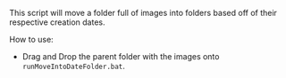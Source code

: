 This script will move a folder full of images into folders based off of their respective creation dates.

How to use:
  - Drag and Drop the parent folder with the images onto `runMoveIntoDateFolder.bat`.
